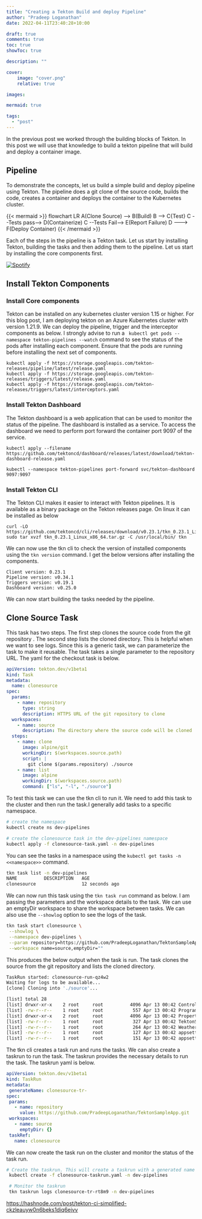 ```yaml
---
title: "Creating a Tekton Build and deploy Pipeline"
author: "Pradeep Loganathan"
date: 2022-04-11T23:40:28+10:00

draft: true
comments: true
toc: true
showToc: true

description: ""

cover:
    image: "cover.png"
    relative: true

images:

mermaid: true

tags:
  - "post"
---
```


In the previous post we worked through the building blocks of Tekton. In this post we will use that knowledge to build a tekton pipeline that will build and deploy a container image.

## Pipeline

To demonstrate the concepts, let us build a simple build and deploy pipeline using Tekton. The pipeline does a git clone of the source code, builds the code, creates a container and deploys the container to the Kubernetes cluster.

{{< mermaid >}}
flowchart  LR
A(Clone Source) --> B(Build)
B --> C{Test}
C --Tests pass--> D(Containerize)
C --Tests Fail--> E(Report Failure)
D ---> F(Deploy Container)
{{< /mermaid >}}

Each of the steps in the pipeline is a Tekton task. Let us start by installing Tekton, building the tasks and then adding them to the pipeline. Let us start by installing the core components first.

[![Spotify](https://spotify-github-readme.vercel.app/api/spotify)](https://open.spotify.com/embed/episode/6v8ugYvufK1WU6VHrHoonK)
<!-- 
<iframe style="border-radius:12px" src="https://open.spotify.com/embed/episode/6v8ugYvufK1WU6VHrHoonK?utm_source=generator" width="100%" height="232" frameBorder="0" allowfullscreen="" allow="autoplay; clipboard-write; encrypted-media; fullscreen; picture-in-picture"></iframe> -->

## Install Tekton Components

### Install Core components

Tekton can be installed on any kubernetes cluster version 1.15 or higher. For this blog post, I am deploying tekton on an Azure Kubernetes cluster with version 1.21.9. We can deploy the pipeline, trigger and the interceptor components as below. I strongly advise to run a ``` kubectl get pods --namespace tekton-pipelines --watch``` command to see the status of the pods after installing each component. Ensure that the pods are running before installing the next set of components.

```shell
kubectl apply -f https://storage.googleapis.com/tekton-releases/pipeline/latest/release.yaml
kubectl apply -f https://storage.googleapis.com/tekton-releases/triggers/latest/release.yaml
kubectl apply -f https://storage.googleapis.com/tekton-releases/triggers/latest/interceptors.yaml
```

### Install Tekton Dashboard

The Tekton dashboard is a web application that can be used to monitor the status of the pipeline. The dashboard is installed as a service.  To access the dashboard we need to perform port forward the container port 9097 of the service.

```shell
kubectl apply --filename https://github.com/tektoncd/dashboard/releases/latest/download/tekton-dashboard-release.yaml

kubectl --namespace tekton-pipelines port-forward svc/tekton-dashboard 9097:9097
```

### Install Tekton CLI

The Tekton CLI makes it easier to interact with Tekton pipelines. It is available as a binary package on the Tekton releases page. On linux it can be installed as below

```shell
curl -LO https://github.com/tektoncd/cli/releases/download/v0.23.1/tkn_0.23.1_Linux_x86_64.tar.gz
sudo tar xvzf tkn_0.23.1_Linux_x86_64.tar.gz -C /usr/local/bin/ tkn
```

We can now use the tkn cli to check the version of installed components using the ```tkn version``` command. I get the below versions after installing the components.

```shell
Client version: 0.23.1
Pipeline version: v0.34.1
Triggers version: v0.19.1
Dashboard version: v0.25.0
```

We can now start building the tasks needed by the pipeline.

## Clone Source Task

This task has two steps. The first step clones the source code from the git repository . The second step lists the cloned directory. This is helpful when we want to see logs. Since this is a generic task, we can parameterize the task to make it reusable. The task takes a single parameter to the repository URL. The yaml for the checkout task is below.

```yaml
apiVersion: tekton.dev/v1beta1
kind: Task
metadata:
  name: clonesource
spec:
  params:
    - name: repository
      type: string
      description: HTTPS URL of the git repository to clone
  workspaces:
    - name: source
      description: The directory where the source code will be cloned
  steps:
    - name: clone
      image: alpine/git
      workingDir: $(workspaces.source.path)
      script: |
        git clone $(params.repository) ./source
    - name: list
      image: alpine
      workingDir: $(workspaces.source.path)
      command: ["ls", "-l", "./source"]
```

To test this task we can use the tkn cli to run it. We need to add this task to the cluster and then run the task.I generally add tasks to a specific namespace.

```bash
# create the namespace
kubectl create ns dev-pipelines

# create the clonesource task in the dev-pipelines namespace 
kubectl apply -f clonesource-task.yaml -n dev-pipelines

```

You can see the tasks in a namespace using the ```kubectl get tasks -n <<namespace>>``` command.

```bash
tkn task list -n dev-pipelines
NAME          DESCRIPTION   AGE
clonesource                 12 seconds ago
```

We can now run this task using the ```tkn task run``` command as below. I am passing the parameters and the workspace details to the task. We can use an emptyDir workspace to share the workspace between tasks. We can also use the ```--showlog``` option to see the logs of the task.

```bash
tkn task start clonesource \
 --showlog \
 --namespace dev-pipelines \
 --param repository=https://github.com/PradeepLoganathan/TektonSampleApp \
 --workspace name=source,emptyDir=""
 ```

 This produces the below output when the task is run. The task clones the source from the git repository and lists the cloned directory. 

 ```bash
 TaskRun started: clonesource-run-qz4w2
Waiting for logs to be available...
[clone] Cloning into './source'...

[list] total 28
[list] drwxr-xr-x    2 root     root          4096 Apr 13 00:42 Controllers
[list] -rw-r--r--    1 root     root           557 Apr 13 00:42 Program.cs
[list] drwxr-xr-x    2 root     root          4096 Apr 13 00:42 Properties
[list] -rw-r--r--    1 root     root           327 Apr 13 00:42 TektonSampleApp.csproj
[list] -rw-r--r--    1 root     root           264 Apr 13 00:42 WeatherForecast.cs
[list] -rw-r--r--    1 root     root           127 Apr 13 00:42 appsettings.Development.json
[list] -rw-r--r--    1 root     root           151 Apr 13 00:42 appsettings.json
 ```

 The tkn cli creates a task run and runs the tasks. We can also create a taskrun to run the task. The taskrun provides the necessary details to run the task. The taskrun yaml is below.

 ```yaml
 apiVersion: tekton.dev/v1beta1
kind: TaskRun
metadata:
  generateName: clonesource-tr-
spec:
  params:
    - name: repository
      value: https://github.com/PradeepLoganathan/TektonSampleApp.git
  workspaces:
    - name: source
      emptyDir: {}
  taskRef:
    name: clonesource
 ```

 We can now create the task run on the cluster and monitor the status of the task run.

 ```bash
 # Create the taskrun. This will create a taskrun with a generated name
  kubectl create -f clonesource-taskrun.yaml -n dev-pipelines

  # Monitor the taskrun
  tkn taskrun logs clonesource-tr-rt8m9 -n dev-pipelines
  ```

  https://hashnode.com/post/tekton-ci-simplified-ckzleauyw0n6beks1diq6ejvv